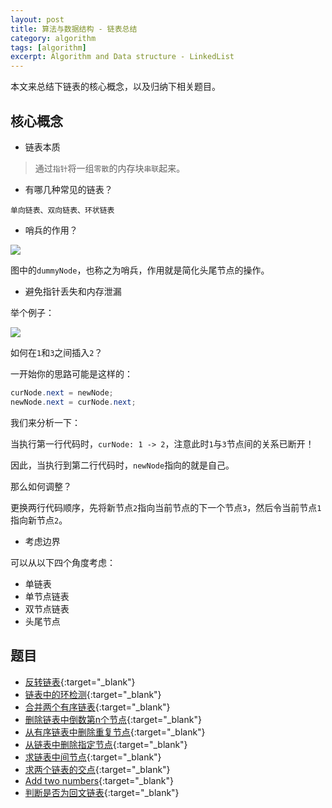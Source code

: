 ```yaml
---
layout: post
title: 算法与数据结构 - 链表总结
category: algorithm
tags: [algorithm]
excerpt: Algorithm and Data structure - LinkedList
---
```



本文来总结下链表的核心概念，以及归纳下相关题目。  



## 核心概念  

- 链表本质  

> 通过`指针`将一组`零散`的内存块`串联`起来。  


- 有哪几种常见的链表？  

`单向链表、双向链表、环状链表`  


- 哨兵的作用？  

![](https://yyc-images.oss-cn-beijing.aliyuncs.com/linked_list_dummyNode.png)  

图中的`dummyNode`，也称之为哨兵，作用就是简化头尾节点的操作。  


- 避免指针丢失和内存泄漏  

举个例子：  

![](https://yyc-images.oss-cn-beijing.aliyuncs.com/linked_list_insert_origin.png)  

如何在`1`和`3`之间插入`2`？  

一开始你的思路可能是这样的： 

``` java
curNode.next = newNode;
newNode.next = curNode.next;
```

我们来分析一下：  

当执行第一行代码时，`curNode: 1 -> 2`，注意此时`1`与`3`节点间的关系已断开！  

因此，当执行到第二行代码时，`newNode`指向的就是自己。  

那么如何调整？  

更换两行代码顺序，先将新节点`2`指向当前节点的下一个节点`3`，然后令当前节点`1`指向新节点`2`。  


- 考虑边界  

可以从以下四个角度考虑：  

- 单链表  
- 单节点链表  
- 双节点链表    
- 头尾节点  


## 题目  

- [反转链表](http://yaoyichen.cn/algorithm/2020/03/24/leetcode-206.html){:target="_blank"}  
- [链表中的环检测](http://yaoyichen.cn/algorithm/2020/03/26/leetcode-141.html){:target="_blank"}  
- [合并两个有序链表](http://yaoyichen.cn/algorithm/2020/03/25/leetcode-21.html){:target="_blank"}  
- [删除链表中倒数第n个节点](http://yaoyichen.cn/algorithm/2020/05/03/leetcode-19.html){:target="_blank"}  
- [从有序链表中删除重复节点](http://yaoyichen.cn/algorithm/2020/03/25/leetcode-83.html){:target="_blank"}  
- [从链表中删除指定节点](http://yaoyichen.cn/algorithm/2020/05/03/leetcode-203.html){:target="_blank"}  
- [求链表中间节点](http://yaoyichen.cn/algorithm/2020/03/24/leetcode-876.html){:target="_blank"}  
- [求两个链表的交点](http://yaoyichen.cn/algorithm/2020/03/26/leetcode-160.html){:target="_blank"}  
- [Add two numbers](http://yaoyichen.cn/algorithm/2020/05/03/leetcode-2.html){:target="_blank"}  
- [判断是否为回文链表](http://yaoyichen.cn/algorithm/2020/05/03/leetcode-234.html){:target="_blank"}  

